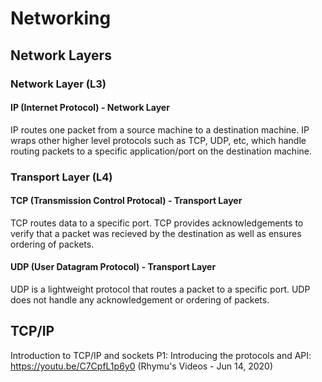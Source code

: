 # Networking

## Network Layers

### Network Layer (L3)

#### IP (Internet Protocol) - Network Layer

IP routes one packet from a source machine to a destination machine. IP wraps other higher level protocols such as TCP, UDP, etc, which handle routing packets to a specific application/port on the destination machine.

### Transport Layer (L4)

#### TCP (Transmission Control Protocal) - Transport Layer

TCP routes data to a specific port. TCP provides acknowledgements to verify that a packet was recieved by the destination as well as ensures ordering of packets.

#### UDP (User Datagram Protocol) - Transport Layer

UDP is a lightweight protocol that routes a packet to a specific port. UDP does not handle any acknowledgement or ordering of packets.

## TCP/IP

Introduction to TCP/IP and sockets P1: Introducing the protocols and API: https://youtu.be/C7CpfL1p6y0 (Rhymu's Videos - Jun 14, 2020)
